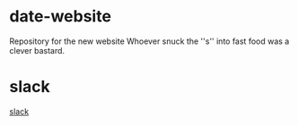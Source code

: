 # date-website
Repository for the new website
Whoever snuck the ''s'' into fast food was a clever bastard.

# slack 
[slack](https://join.slack.com/t/datateknologerna/shared_invite/enQtMjYyNzc1Mjk1Nzc5LWYxZjVlZTIyZTk1MmQ2OGU4ZWVkM2UxNThhOGI1NGM1OTA4NmIyODI5Y2M3NWE1ZjY0OTA2NWUwOTU5MmEzN2U)

